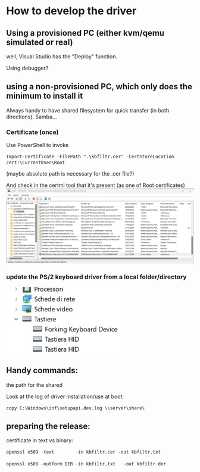 # How to develop the driver



## Using a provisioned PC (either kvm/qemu simulated or real)

well, Visual Studio has the "Deploy" function.

Using debugger?


## using a non-provisioned PC, which only does the minimum to install it

Always handy to have shared filesystem for quick transfer (in both directions). Samba...

### Certificate (once)
Use PowerShell to invoke

```
Import-Certificate -FilePath ".\kbfiltr.cer" -CertStoreLocation cert:\CurrentUser\Root
```

(maybe absolute path is necessary for the .cer file?)

And check in the certml tool that it's present (as one of Root certificates)
![Screenshot of certml](images/Screenshot-ITA-certificate-manger.png)


### update the PS/2 keyboard driver from a local folder/directory

![Screenshot of keyboard drivers tree](images/Screenshot-ITA-driver-manager.png)


## Handy commands:
the path for the shared

Look at the log of driver installation/use at boot:
```
copy C:\Windows\inf\setupapi.dev.log \\server\share\
```


## preparing the release:

certificate in text vs binary:
```
openssl x509 -text        -in kbfiltr.cer -out kbfiltr.txt

openssl x509 -outform DER -in kbfiltr.txt   -out kbfiltr.der
```
